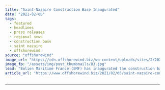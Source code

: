 ```yaml
---
title: "Saint-Nazaire Construction Base Inaugurated"
date: "2021-02-05"
tags: 
  - featured
  - headlines
  - press releases
  - regional news
  - construction base
  - saint nazaire
  - offshorewind
source: "offshorewind"
image_url: "https://cdn.offshorewind.biz/wp-content/uploads/sites/2/2021/02/05105003/Saint-Nazaire-Construction-Base-Inaugurated-e1612519233956.jpg"
image_fp: "/assets/img/post_thumbnails/83.jpg"
lead: "Eolien Maritime France (EMF) has inaugurated the construction base for the Saint-Nazaire offshore wind"
article_url: "https://www.offshorewind.biz/2021/02/05/saint-nazaire-construction-base-inaugurated/"
---
```


---
